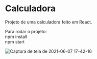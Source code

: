 # Calculadora 


Projeto de uma calculadora feito em React. 

<p>
  Para rodar o projeto: <br />
  npm install <br />
  npm start
</p>


![Captura de tela de 2021-06-07 17-42-16](https://user-images.githubusercontent.com/55569350/121086446-89d13b00-c7b9-11eb-9537-df22b81c1f8b.png)


